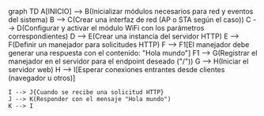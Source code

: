graph TD
    A[INICIO] --> B(Inicializar módulos necesarios para red y eventos del sistema)
    B --> C(Crear una interfaz de red (AP o STA según el caso))
    C --> D(Configurar y activar el módulo WiFi con los parámetros correspondientes)
    D --> E(Crear una instancia del servidor HTTP)
    E --> F(Definir un manejador para solicitudes HTTP)
    F --> F1[El manejador debe generar una respuesta con el contenido: "Hola mundo"]
    F1 --> G(Registrar el manejador en el servidor para el endpoint deseado ("/"))
    G --> H(Iniciar el servidor web)
    H --> I[Esperar conexiones entrantes desde clientes (navegador u otros)]

    I --> J{Cuando se recibe una solicitud HTTP}
    J --> K(Responder con el mensaje "Hola mundo")
    K --> I